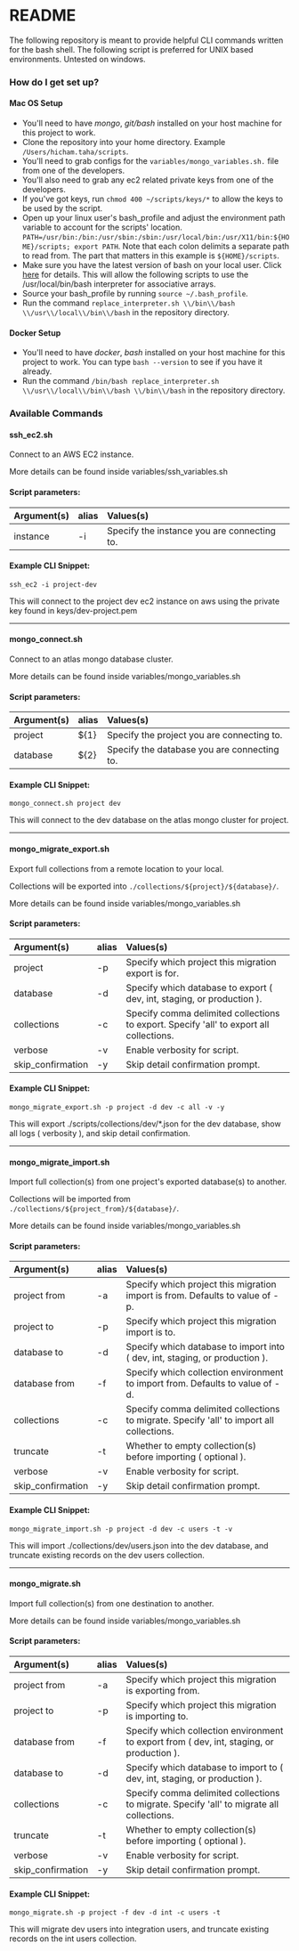 # README #

The following repository is meant to provide helpful CLI commands written for the bash shell.
The following script is preferred for UNIX based environments. Untested on windows.
### How do I get set up? ###

#### Mac OS Setup ####

-   You'll need to have *mongo*, *git/bash* installed on your host machine for this project to work.
-   Clone the repository into your home directory. Example `/Users/hicham.taha/scripts`.
-   You'll need to grab configs for the `variables/mongo_variables.sh.` file from one of the developers.
-   You'll also need to grab any ec2 related private keys from one of the developers.
-   If you've got keys, run `chmod 400 ~/scripts/keys/*` to allow the keys to be used by the script.
-   Open up your linux user's bash_profile and adjust the environment path variable to account for the scripts' location. `PATH=/usr/bin:/bin:/usr/sbin:/sbin:/usr/local/bin:/usr/X11/bin:${HOME}/scripts; export PATH`. Note that each colon delimits a separate path to read from. The part that matters in this example is `${HOME}/scripts`.
-   Make sure you have the latest version of bash on your local user. Click [here](https://itnext.io/upgrading-bash-on-macos-7138bd1066ba) for details. This will allow the following scripts to use the /usr/local/bin/bash interpreter for associative arrays.
-   Source your bash_profile by running `source ~/.bash_profile`.
-   Run the command `replace_interpreter.sh \\/bin\\/bash \\/usr\\/local\\/bin\\/bash` in the repository directory.

#### Docker Setup ####

-   You'll need to have *docker*, *bash* installed on your host machine for this project to work. You can type `bash --version` to see if you have it already.
-   Run the command `/bin/bash replace_interpreter.sh \\/usr\\/local\\/bin\\/bash \\/bin\\/bash` in the repository directory.

### Available Commands ###

#### ssh_ec2.sh

Connect to an AWS EC2 instance.

More details can be found inside variables/ssh_variables.sh

#### Script parameters:

| Argument(s)             | alias         | Values(s)                                                         |
|:------------------------|:--------------|:------------------------------------------------------------------|
| instance                | -i            | Specify the instance you are connecting to.

#### Example CLI Snippet:

`ssh_ec2 -i project-dev`

This will connect to the project dev ec2 instance on aws using the private key found in keys/dev-project.pem




--------------------------------------------
#### mongo_connect.sh

Connect to an atlas mongo database cluster.

More details can be found inside variables/mongo_variables.sh

#### Script parameters:

| Argument(s)             | alias         | Values(s)                                                         |
|:------------------------|:--------------|:------------------------------------------------------------------|
| project                 | ${1}          | Specify the project you are connecting to.
| database                | ${2}          | Specify the database you are connecting to.

#### Example CLI Snippet:

`mongo_connect.sh project dev`

This will connect to the dev database on the atlas mongo cluster for project.




--------------------------------------------
#### mongo_migrate_export.sh

Export full collections from a remote location to your local.

Collections will be exported into `./collections/${project}/${database}/`.

More details can be found inside variables/mongo_variables.sh

#### Script parameters:

| Argument(s)             | alias         | Values(s)                                                         |
|:------------------------|:--------------|:------------------------------------------------------------------|
| project                 | -p            | Specify which project this migration export is for.
| database                | -d            | Specify which database to export ( dev, int, staging, or production ).
| collections             | -c            | Specify comma delimited collections to export. Specify 'all' to export all collections.
| verbose                 | -v            | Enable verbosity for script.
| skip_confirmation       | -y            | Skip detail confirmation prompt.

#### Example CLI Snippet:

`mongo_migrate_export.sh -p project -d dev -c all -v -y` 

This will export ./scripts/collections/dev/*.json for the dev database, show all logs ( verbosity ), and skip detail confirmation.




--------------------------------------------
#### mongo_migrate_import.sh

Import full collection(s) from one project's exported database(s) to another.

Collections will be imported from `./collections/${project_from}/${database}/`.

More details can be found inside variables/mongo_variables.sh

#### Script parameters:

| Argument(s)             | alias         | Values(s)                                                         |
|:------------------------|:--------------|:------------------------------------------------------------------|
| project from            | -a            | Specify which project this migration import is from. Defaults to value of -p.
| project to              | -p            | Specify which project this migration import is to.
| database to             | -d            | Specify which database to import into ( dev, int, staging, or production ).
| database from           | -f            | Specify which collection environment to import from. Defaults to value of -d.
| collections             | -c            | Specify comma delimited collections to migrate. Specify 'all' to import all collections.
| truncate                | -t            | Whether to empty collection(s) before importing ( optional ).
| verbose                 | -v            | Enable verbosity for script.
| skip_confirmation       | -y            | Skip detail confirmation prompt.

#### Example CLI Snippet:

`mongo_migrate_import.sh -p project -d dev -c users -t -v` 

This will import ./collections/dev/users.json into the dev database, and truncate existing records on the dev users collection.




--------------------------------------------
#### mongo_migrate.sh

Import full collection(s) from one destination to another.

More details can be found inside variables/mongo_variables.sh

#### Script parameters:

| Argument(s)             | alias         | Values(s)                                                         |
|:------------------------|:--------------|:------------------------------------------------------------------|
| project from           | -a             | Specify which project this migration is exporting from.
| project to             | -p             | Specify which project this migration is importing to.
| database from          | -f             | Specify which collection environment to export from ( dev, int, staging, or production ).
| database to            | -d             | Specify which database to import to ( dev, int, staging, or production ).
| collections            | -c             | Specify comma delimited collections to migrate. Specify 'all' to migrate all collections.
| truncate               | -t             | Whether to empty collection(s) before importing ( optional ).
| verbose                | -v             | Enable verbosity for script.
| skip_confirmation      | -y             | Skip detail confirmation prompt.

#### Example CLI Snippet:

`mongo_migrate.sh -p project -f dev -d int -c users -t` 

This will migrate dev users into integration users, and truncate existing records on the int users collection. 